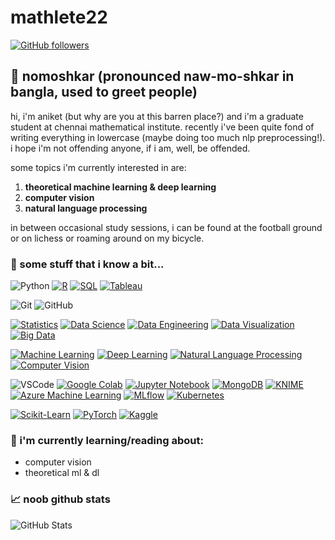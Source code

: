 # mathlete22

[![GitHub followers](https://img.shields.io/github/followers/mathlete22?style=social)](https://github.com/mathlete22)

## 🙏 nomoshkar (pronounced naw-mo-shkar in bangla, used to greet people)

hi, i'm aniket (but why are you at this barren place?) and i'm a graduate student at chennai mathematical institute. recently i've been quite fond of writing everything in lowercase (maybe doing too much nlp preprocessing!). i hope i'm not offending anyone, if i am, well, be offended.

some topics i'm currently interested in are: 
1. **theoretical machine learning & deep learning**
2. **computer vision**
3. **natural language processing**

in between occasional study sessions, i can be found at the football ground or on lichess or roaming around on my bicycle.

### 🔧 some stuff that i know a bit...

![Python](https://img.shields.io/badge/Python-3776AB?style=flat-square&logo=python&logoColor=white)
[![R](https://img.shields.io/badge/R-276DC3?style=flat-square&logo=r&logoColor=white)](https://www.r-project.org/)
[![SQL](https://img.shields.io/badge/SQL-3498DB?style=flat-square&logo=sql&logoColor=white)](https://github.com/topics/sql)
[![Tableau](https://img.shields.io/badge/Tableau-E97627?style=flat-square&logo=tableau&logoColor=white)](https://www.tableau.com/)

![Git](https://img.shields.io/badge/Git-F05032?style=flat-square&logo=git&logoColor=white)
![GitHub](https://img.shields.io/badge/GitHub-181717?style=flat-square&logo=github&logoColor=white)

[![Statistics](https://img.shields.io/badge/Statistics-3498DB?style=flat-square&logo=statistics&logoColor=white)](https://github.com/topics/statistics)
[![Data Science](https://img.shields.io/badge/Data%20Science-3776AB?style=flat-square&logo=data:svg+xml;base64,PHN2ZyB4bWxucz0iaHR0cDovL3d3dy53My5vcmcvMjAwMC9zdmciIHdpZHRoPSIxMDAiIGhlaWdodD0iMTAwIj4KICA8Y2lyY2xlIGN4PSI1MCIgY3k9IjUwIiByPSI1MCIgc3R5bGU9ImZpbGw6cmdiKDI1NSwyNTUsMjU1KSIgLz4KPC9zdmc+Cg==)](https://github.com/topics/data-science)
[![Data Engineering](https://img.shields.io/badge/Data%20Engineering-3498DB?style=flat-square&logo=data-engineering&logoColor=white)](https://github.com/topics/data-engineering)
[![Data Visualization](https://img.shields.io/badge/Data%20Visualization-F39C12?style=flat-square&logo=tableau&logoColor=white)](https://github.com/topics/data-visualization)
[![Big Data](https://img.shields.io/badge/Big%20Data-3498DB?style=flat-square&logo=apache&logoColor=white)](https://github.com/topics/big-data)

[![Machine Learning](https://img.shields.io/badge/Machine%20Learning-FF6F61?style=flat-square&logo=python&logoColor=white)](https://github.com/topics/machine-learning)
[![Deep Learning](https://img.shields.io/badge/Deep%20Learning-4B8BF5?style=flat-square&logo=tensorflow&logoColor=white)](https://github.com/topics/deep-learning)
[![Natural Language Processing](https://img.shields.io/badge/NLP-50B3A2?style=flat-square&logo=natural-language-processing&logoColor=white)](https://github.com/topics/nlp)
[![Computer Vision](https://img.shields.io/badge/Computer%20Vision-03C75A?style=flat-square&logo=computer-vision&logoColor=white)](https://github.com/topics/computer-vision)

![VSCode](https://img.shields.io/badge/VSCode-007ACC?style=flat-square&logo=visual-studio-code&logoColor=white)
[![Google Colab](https://img.shields.io/badge/Google%20Colab-F9AB00?style=flat-square&logo=google-colab&logoColor=white)](https://colab.research.google.com/)
[![Jupyter Notebook](https://img.shields.io/badge/Jupyter%20Notebook-F37626?style=flat-square&logo=jupyter&logoColor=white)](https://jupyter.org/)
[![MongoDB](https://img.shields.io/badge/MongoDB-47A248?style=flat-square&logo=mongodb&logoColor=white)](https://www.mongodb.com/)
[![KNIME](https://img.shields.io/badge/KNIME-E76D83?style=flat-square&logo=knime&logoColor=white)](https://www.knime.com/)
[![Azure Machine Learning](https://img.shields.io/badge/Azure%20ML-0089D6?style=flat-square&logo=microsoft-azure&logoColor=white)](https://azure.microsoft.com/en-us/services/machine-learning/)
[![MLflow](https://img.shields.io/badge/MLflow-0000FF?style=flat-square&logo=mlflow&logoColor=white)](https://mlflow.org/)
[![Kubernetes](https://img.shields.io/badge/Kubernetes-326CE5?style=flat-square&logo=kubernetes&logoColor=white)](https://kubernetes.io/)

[![Scikit-Learn](https://img.shields.io/badge/Scikit%20Learn-F7931E?style=flat-square&logo=scikit-learn&logoColor=white)](https://scikit-learn.org/stable/)
[![PyTorch](https://img.shields.io/badge/PyTorch-EE4C2C?style=flat-square&logo=pytorch&logoColor=white)](https://pytorch.org/)
[![Kaggle](https://img.shields.io/badge/Kaggle-20BEFF?style=flat-square&logo=kaggle&logoColor=white)](https://www.kaggle.com/)


<!-- Add more badges based on your skills and tools -->



### 🌱 i'm currently learning/reading about:

- computer vision
- theoretical ml & dl


### 📈 noob github stats

![GitHub Stats](https://github-readme-stats.vercel.app/api?username=mathlete22&show_icons=true&theme=dark)


<!--
**mathlete22/mathlete22** is a ✨ _special_ ✨ repository because its `README.md` (this file) appears on your GitHub profile.

Here are some ideas to get you started:

- 🔭 I’m currently working on ...
- 🌱 I’m currently learning ...
- 👯 I’m looking to collaborate on ...
- 🤔 I’m looking for help with ...
- 💬 Ask me about ...
- 📫 How to reach me: ...
- 😄 Pronouns: ...
- ⚡ Fun fact: ...

![](https://komarev.com/ghpvc/?username=mathlete22&color=yellow)
![Top Langs](https://github-readme-stats.vercel.app/api/top-langs/?username=mathlete22&hide_progress=true)

-->
